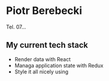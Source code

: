 # Piotr Berebecki

Tel. 07...

## My current tech stack

- Render data with React 
- Managa application state with Redux
- Style it all nicely using 
